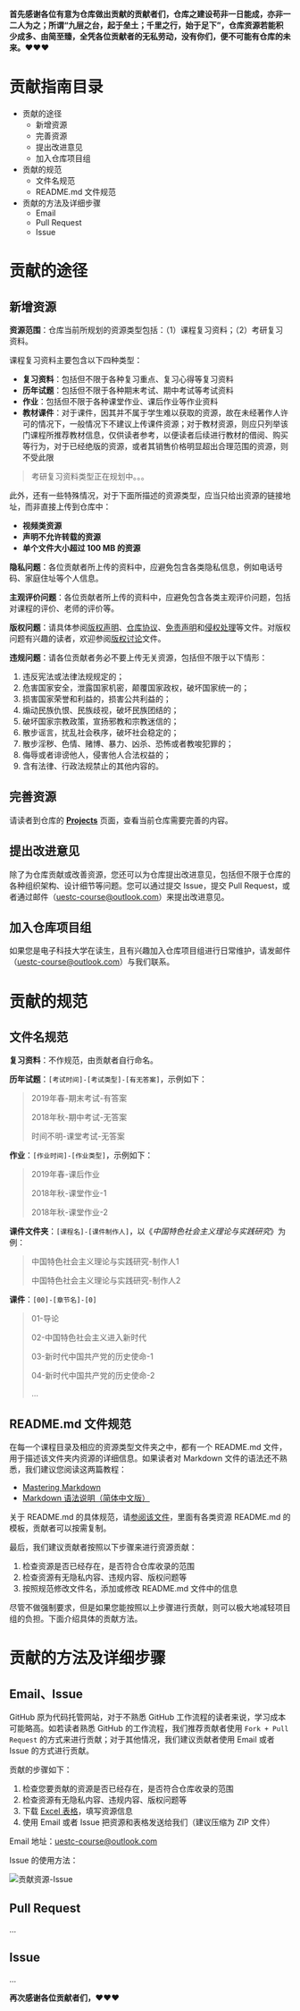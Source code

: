 **首先感谢各位有意为仓库做出贡献的贡献者们，仓库之建设苟非一日能成，亦非一二人为之；所谓“九层之台，起于垒土；千里之行，始于足下”，仓库资源若能积少成多、由简至臻，全凭各位贡献者的无私劳动，没有你们，便不可能有仓库的未来。:heart::heart::heart:**

# 贡献指南目录

- 贡献的途径
  - 新增资源
  - 完善资源
  - 提出改进意见
  - 加入仓库项目组
- 贡献的规范
  - 文件名规范
  - README.md 文件规范
- 贡献的方法及详细步骤
  - Email
  - Pull Request
  - Issue

# 贡献的途径

## 新增资源

**资源范围**：仓库当前所规划的资源类型包括：（1）课程复习资料；（2）考研复习资料。

课程复习资料主要包含以下四种类型：

- **复习资料**：包括但不限于各种复习重点、复习心得等复习资料
- **历年试题**：包括但不限于各种期末考试、期中考试等考试资料
- **作业**：包括但不限于各种课堂作业、课后作业等作业资料
- **教材课件**：对于课件，因其并不属于学生难以获取的资源，故在未经著作人许可的情况下，一般情况下不建议上传课件资源；对于教材资源，则应只列举该门课程所推荐教材信息，仅供读者参考，以便读者后续进行教材的借阅、购买等行为，对于已经绝版的资源，或者其销售价格明显超出合理范围的资源，则不受此限

> 考研复习资料类型正在规划中。。。

此外，还有一些特殊情况，对于下面所描述的资源类型，应当只给出资源的链接地址，而非直接上传到仓库中：

- **视频类资源**
- **声明不允许转载的资源**
- **单个文件大小超过 100 MB 的资源**

**隐私问题**：各位贡献者所上传的资料中，应避免包含各类隐私信息，例如电话号码、家庭住址等个人信息。

**主观评价问题**：各位贡献者所上传的资料中，应避免包含各类主观评价问题，包括对课程的评价、老师的评价等。

**版权问题**：请具体参阅[版权声明](./版权声明.md)、[仓库协议](../LICENSE)、[免责声明](./免责声明.md)和[侵权处理](./侵权处理.md)等文件。对版权问题有兴趣的读者，欢迎参阅[版权讨论](./版权讨论.md)文件。

**违规问题**：请各位贡献者务必不要上传无关资源，包括但不限于以下情形：

1. 违反宪法或法律法规规定的；
2. 危害国家安全，泄露国家机密，颠覆国家政权，破坏国家统一的；
3. 损害国家荣誉和利益的，损害公共利益的；
4. 煽动民族仇恨、民族歧视，破坏民族团结的；
5. 破坏国家宗教政策，宣扬邪教和宗教迷信的；
6. 散步谣言，扰乱社会秩序，破坏社会稳定的；
7. 散步淫秽、色情、赌博、暴力、凶杀、恐怖或者教唆犯罪的；
8. 侮辱或者诽谤他人，侵害他人合法权益的；
9. 含有法律、行政法规禁止的其他内容的。

## 完善资源

请读者到仓库的 **[Projects](https://github.com/Xovee/uestc-course/projects)** 页面，查看当前仓库需要完善的内容。

## 提出改进意见

除了为仓库贡献或改善资源，您还可以为仓库提出改进意见，包括但不限于仓库的各种组织架构、设计细节等问题。您可以通过提交 Issue，提交 Pull Request，或者通过邮件（uestc-course@outlook.com）来提出改进意见。

## 加入仓库项目组

如果您是电子科技大学在读生，且有兴趣加入仓库项目组进行日常维护，请发邮件（uestc-course@outlook.com）与我们联系。

# 贡献的规范

## 文件名规范

**复习资料**：不作规范，由贡献者自行命名。

**历年试题**：`[考试时间]-[考试类型]-[有无答案]`，示例如下：

> 2019年春-期末考试-有答案
> 
> 2018年秋-期中考试-无答案
> 
> 时间不明-课堂考试-无答案

**作业**：`[作业时间]-[作业类型]`，示例如下：

> 2019年春-课后作业
> 
> 2018年秋-课堂作业-1
> 
> 2018年秋-课堂作业-2

**课件文件夹**：`[课程名]-[课件制作人]`，以《*中国特色社会主义理论与实践研究*》为例：

> 中国特色社会主义理论与实践研究-制作人1
> 
> 中国特色社会主义理论与实践研究-制作人2

**课件**：`[00]-[章节名]-[0]`

> 01-导论
>
> 02-中国特色社会主义进入新时代
> 
> 03-新时代中国共产党的历史使命-1
> 
> 04-新时代中国共产党的历史使命-2
> 
> ...

## README.md 文件规范

在每一个课程目录及相应的资源类型文件夹之中，都有一个 README.md 文件，用于描述该文件夹内资源的详细信息。如果读者对 Markdown 文件的语法还不熟悉，我们建议您阅读这两篇教程：

- [Mastering Markdown](https://guides.github.com/features/mastering-markdown/)
- [Markdown 语法说明（简体中文版）](https://www.appinn.com/markdown/)

关于 README.md 的具体规范，请[参阅该文件](./模板/README.md)，里面有各类资源 README.md 的模板，贡献者可以按需复制。

最后，我们建议贡献者按照以下步骤来进行资源贡献：

1. 检查资源是否已经存在，是否符合仓库收录的范围
2. 检查资源有无隐私内容、违规内容、版权问题等
3. 按照规范修改文件名，添加或修改 README.md 文件中的信息

尽管不做强制要求，但是如果您能按照以上步骤进行贡献，则可以极大地减轻项目组的负担。下面介绍具体的贡献方法。

# 贡献的方法及详细步骤

## Email、Issue

GitHub 原为代码托管网站，对于不熟悉 GitHub 工作流程的读者来说，学习成本可能略高。如若读者熟悉 GitHub 的工作流程，我们推荐贡献者使用 `Fork + Pull Request` 的方式来进行贡献；对于其他情况，我们建议贡献者使用 Email 或者 Issue 的方式进行贡献。

贡献的步骤如下：

1. 检查您要贡献的资源是否已经存在，是否符合仓库收录的范围
2. 检查资源有无隐私内容、违规内容、版权问题等
3. 下载 [Excel 表格](https://github.com/Xovee/uestc-course/raw/master/%E4%BB%93%E5%BA%93%E8%B5%84%E6%BA%90/%E8%B5%84%E6%BA%90%E4%BF%A1%E6%81%AF%E8%A1%A8.xlsx)，填写资源信息
4. 使用 Email 或者 Issue 把资源和表格发送给我们（建议压缩为 ZIP 文件）

Email 地址：uestc-course@outlook.com

Issue 的使用方法：

![贡献资源-Issue](./img/contribution-issue.gif)

## Pull Request

...

## Issue

...

**再次感谢各位贡献者们，:heart::heart::heart:**
